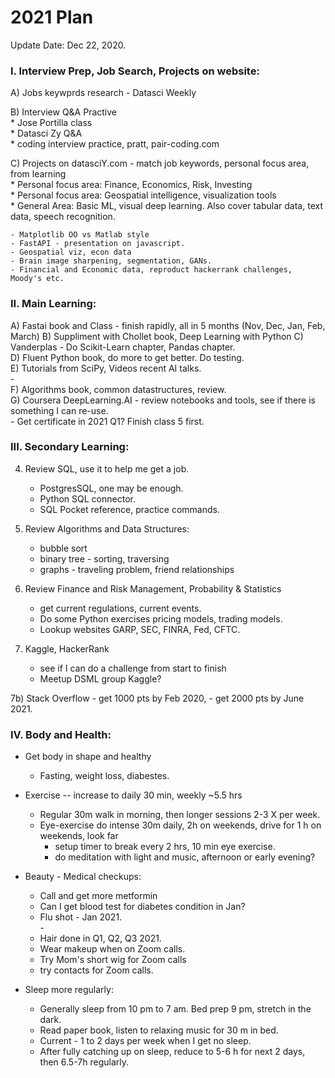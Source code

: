 # 2021 Plan  

Update Date: Dec 22, 2020.  

### I. Interview Prep, Job Search, Projects on website:    

 A) Jobs keywprds research - Datasci Weekly  

 B) Interview Q&A Practive  
    * Jose Portilla class  
    * Datasci Zy Q&A  
    * coding interview practice, pratt, pair-coding.com  
 
 C) Projects on datasciY.com - match job keywords, personal focus area, from learning  
    * Personal focus area:  Finance, Economics, Risk, Investing  
    * Personal focus area:  Geospatial intelligence, visualization tools  
    * General Area: Basic ML, visual deep learning.  Also cover tabular data, text data, speech recognition.  
    
    - Matplotlib OO vs Matlab style  
    - FastAPI - presentation on javascript.  
    - Geospatial viz, econ data  
    - Brain image sharpening, segmentation, GANs.  
    - Financial and Economic data, reproduct hackerrank challenges, Moody's etc. 
    

### II. Main Learning:  

 A) Fastai book and Class - finish rapidly, all in 5 months (Nov, Dec, Jan, Feb, March) 
 B) Suppliment with Chollet book, Deep Learning with Python 
 C) Vanderplas - Do Scikit-Learn chapter, Pandas chapter.  
 D) Fluent Python book, do more to get better. Do testing.  
 E) Tutorials from SciPy, Videos recent AI talks.  
   \-  
 F) Algorithms book, common datastructures, review.  
 G) Coursera DeepLearning.AI 
     - review notebooks and tools, see if there is something I can re-use.  
     - Get certificate in 2021 Q1?  Finish class 5 first. 
 
 
### III. Secondary Learning:  
 
 4) Review SQL, use it to help me get a job. 
    - PostgresSQL, one may be enough.  
    - Python SQL connector.  
    - SQL Pocket reference, practice commands.  
 
 5) Review Algorithms and Data Structures:  
    - bubble sort  
    - binary tree - sorting, traversing  
    - graphs - traveling problem, friend relationships  
 
 6) Review Finance and Risk Management, Probability & Statistics    
    - get current regulations, current events.  
    - Do some Python exercises pricing models, trading models.  
    - Lookup websites GARP, SEC, FINRA, Fed, CFTC.  
  
 7) Kaggle, HackerRank
    - see if I can do a challenge from start to finish  
    - Meetup DSML group Kaggle?  
    
 7b) Stack Overflow 
    - get 1000 pts by Feb 2020, 
    - get 2000 pts by June 2021.  
 
 
 ### IV.  Body and Health:  
 
   * Get body in shape and healthy  
     - Fasting, weight loss, diabestes.  
     
   * Exercise -- increase to daily 30 min, weekly ~5.5 hrs    
      * Regular 30m walk in morning, then longer sessions 2-3 X per week.  
      * Eye-exercise do intense 30m daily, 2h on weekends, drive for 1 h on weekends, look far  
        - setup timer to break every 2 hrs, 10 min eye exercise.  
        - do meditation with light and music, afternoon or early evening?  
   
   * Beauty - Medical checkups:  
     * Call and get more metformin  
     * Can I get blood test for diabetes condition in Jan?  
     * Flu shot - Jan 2021.  
        \-  
     * Hair done in Q1, Q2, Q3 2021.  
     * Wear makeup when on Zoom calls.  
     * Try Mom's short wig for Zoom calls  
     * try contacts for Zoom calls.   

   * Sleep more regularly:  
     * Generally sleep from 10 pm to 7 am.  Bed prep 9 pm, stretch in the dark.  
     * Read paper book, listen to relaxing music for 30 m in bed.  
     * Current - 1 to 2 days per week when I get no sleep.  
     * After fully catching up on sleep, reduce to 5-6 h for next 2 days, then 6.5-7h regularly.  

     
